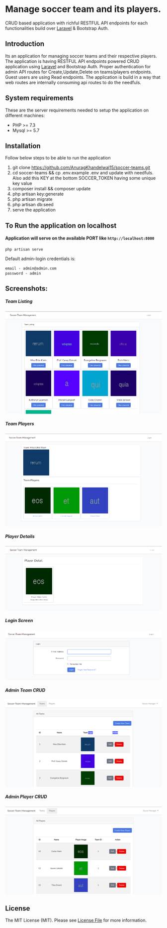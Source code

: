 # Manage soccer team and its players.
CRUD based application with richful RESTFUL API endpoints for each functionalities build over <a href="https://laravel.com" target="_blank">Laravel</a> & Bootstrap Auth.

## Introduction
Its an application for managing soccer teams and their respective players. The application is having RESTFUL API endpoints powered CRUD application using <a href="https://laravel.com" target="_blank">Laravel</a> and Bootstrap Auth. Proper authentication for admin API routes for Create,Update,Delete on teams/players endpoints. Guest users are using Read endpoints. The application is build in a way that web routes are internally consuming api routes to do the needfuls.

## System requirements
These are the server requirements needed to setup the application on different machines:

- PHP >= 7.3
- Mysql >= 5.7

## Installation
Follow below steps to be able to run the application

1. git clone https://github.com/AnuragKhandelwal15/soccer-teams.git
2. cd soccer-teams && cp .env.example .env and update with needfuls. Also add this KEY at the bottom SOCCER_TOKEN having some unique key value
3. composer install && composer update
4. php artisan key:generate
5. php artisan migrate
6. php artisan db:seed
7. serve the application

## To Run the application on localhost
#### Application will serve on the available PORT like `http://localhost:8000`

```
php artisan serve
```
Default admin-login credentials is:
```
email - admin@admin.com 
password - admin
```

## Screenshots:

##### Team Listing
![screenshot](https://github.com/AnuragKhandelwal15/soccer-teams/blob/master/screenshots/team_listing.png)

##### Team Players
![screenshot](https://github.com/AnuragKhandelwal15/soccer-teams/blob/master/screenshots/team_players.png)

##### Player Details
![screenshot](https://github.com/AnuragKhandelwal15/soccer-teams/blob/master/screenshots/player_details.png)

##### Login Screen
![screenshot](https://github.com/AnuragKhandelwal15/soccer-teams/blob/master/screenshots/login_screen.png)

##### Admin Team CRUD
![screenshot](https://github.com/AnuragKhandelwal15/soccer-teams/blob/master/screenshots/admin_teams_listings.png)

##### Admin Player CRUD
![screenshot](https://github.com/AnuragKhandelwal15/soccer-teams/blob/master/screenshots/admin_players_listing.png)

## License

The MIT License (MIT). Please see [License File](LICENSE) for more information.
